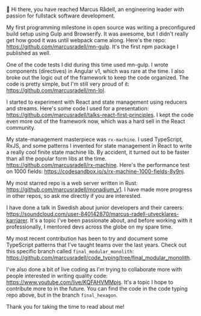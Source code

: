 👋 Hi there, you have reached Marcus Rådell, an engineering leader with passion for fullstack software development.

My first programming milestone in open source was writing a preconfigured build setup using Gulp and Browserify. It was awesome, but I didn't really get how good it was until webpack came along. Here's the repo: https://github.com/marcusradell/mn-gulp. It's the first npm package I published as well.

One of the code tests I did during this time used mn-gulp. I wrote components (directives) in Angular v1, which was rare at the time. I also broke out the logic out of the framework to keep the code organized. The code is pretty simple, but I'm still very proud of it: https://github.com/marcusradell/mn-lol.

I started to experiment with React and state management using reducers and streams. Here's some code I used for a presentation: https://github.com/marcusradell/talks-react-first-principles. I kept the code even more out of the framework now, which was a hard sell in the React community.

My state-management masterpiece was `rx-machine`. I used TypeScript, RxJS, and some patterns I invented for state management in React to write a really cool finite state machine lib. By accident, it turned out to be faster than all the popular form libs at the time. https://github.com/marcusradell/rx-machine. Here's the performance test on 1000 fields: https://codesandbox.io/s/rx-machine-1000-fields-8y9nj.

My most starred repo is a web server written in Rust: https://github.com/marcusradell/monadium_v1. I have made more progress in other repos, so ask me directly if you are interested.

I have done a talk in Swedish about junior developers and their careers: https://soundcloud.com/user-840142870/marcus-radell-utvecklares-karriarer. It's a topic I've been passionate about, and before working with it professionally, I mentored devs across the globe on my spare time.

My most recent contribution has been to try and document some TypeScript patterns that I've taught teams over the last years. Check out this specific branch called `final_modular_monolith`: https://github.com/marcusradell/code_typing/tree/final_modular_monolith.

I've also done a bit of live coding as I'm trying to collaborate more with people interested in writing quality code: https://www.youtube.com/live/KQFAHVMMpjs. It's a topic I hope to contribute more to in the future. You can find the code in the code typing repo above, but in the branch `final_hexagon`.

Thank you for taking the time to read about me!
